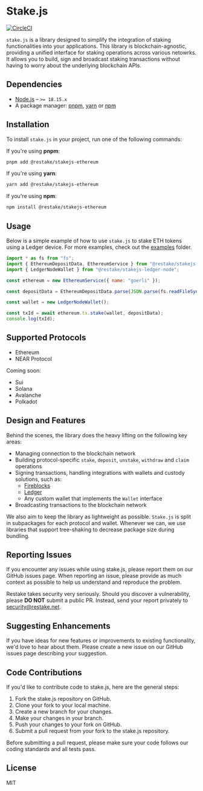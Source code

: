 # Stake.js

[![CircleCI](https://dl.circleci.com/status-badge/img/gh/restake/stake.js/tree/master.svg?style=shield&circle-token=8de591d088f23c001c417fdc7228ddb6e688878d)](https://dl.circleci.com/status-badge/redirect/gh/restake/stake.js/tree/master)

`stake.js` is a library designed to simplify the integration of staking functionalities into your applications. This library is blockchain-agnostic, providing a unified interface for staking operations across various netowrks. It allows you to build, sign and broadcast staking transactions without having to worry about the underlying blockchain APIs.

## Dependencies

- [Node.js](https://nodejs.org/en) – `>= 18.15.x`
- A package manager: [pnpm](https://pnpm.io/), [yarn](https://yarnpkg.com/) or [npm](https://www.npmjs.com/)

## Installation
To install `stake.js` in your project, run one of the following commands:

If you're using **pnpm**:
```sh
pnpm add @restake/stakejs-ethereum
```

If you're using **yarn**:
```sh
yarn add @restake/stakejs-ethereum
```

If you're using **npm**:
```sh
npm install @restake/stakejs-ethereum
```

## Usage

Below is a simple example of how to use `stake.js` to stake ETH tokens using a Ledger device.
For more examples, check out the [examples](./examples) folder.

```js
import * as fs from "fs";
import { EthereumDepositData, EthereumService } from "@restake/stakejs-ethereum";
import { LedgerNodeWallet } from "@restake/stakejs-ledger-node";

const ethereum = new EthereumService({ name: "goerli" });

const depositData = EthereumDepositData.parse(JSON.parse(fs.readFileSync("./secrets/deposit-data.json", "utf8"))[0]);

const wallet = new LedgerNodeWallet();

const txId = await ethereum.tx.stake(wallet, depositData);
console.log(txId);
```

## Supported Protocols

- Ethereum
- NEAR Protocol

Coming soon:
- Sui
- Solana
- Avalanche
- Polkadot

## Design and Features

Behind the scenes, the library does the heavy lifting on the following key areas:

- Managing connection to the blockchain network
- Building protocol-specific `stake`, `deposit`, `unstake`, `withdraw` and `claim` operations
- Signing transactions, handling integrations with wallets and custody solutions, such as:
    - [Fireblocks](https://www.fireblocks.com)
    - [Ledger](https://www.ledger.com)
    - Any custom wallet that implements the `Wallet` interface
- Broadcasting transactions to the blockchain network

We also aim to keep the library as lightweight as possible. `Stake.js` is split in subpackages for each protocol and wallet. Whenever we can, we use libraries that support tree-shaking to decrease package size during bundling.

## Reporting Issues

If you encounter any issues while using stake.js, please report them on our GitHub issues page. When reporting an issue, please provide as much context as possible to help us understand and reproduce the problem. 

Restake takes security very seriously. Should you discover a vulnerability, please **DO NOT** submit a public PR. Instead, send your report privately to security@restake.net.

## Suggesting Enhancements

If you have ideas for new features or improvements to existing functionality, we'd love to hear about them. Please create a new issue on our GitHub issues page describing your suggestion.

## Code Contributions

If you'd like to contribute code to stake.js, here are the general steps:
1. Fork the stake.js repository on GitHub.
2. Clone your fork to your local machine.
3. Create a new branch for your changes.
4. Make your changes in your branch.
5. Push your changes to your fork on GitHub.
6. Submit a pull request from your fork to the stake.js repository.

Before submitting a pull request, please make sure your code follows our coding standards and all tests pass.

## License

MIT


